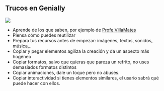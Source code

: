 ## Trucos en Genially

![](icono-genially_trucos.png)

* Aprende de los que saben, por ejemplo de [Profe VillaMates](https://gamificacionvillamates.wordpress.com/)
* Piensa cómo puedes reutilizar
* Prepara tus recursos antes de empezar: imágenes, textos, sonidos, música,..
* Copiar y pegar elementos agiliza la creación y da un aspecto más hogéneo
* Copiar formatos, salvo que quieras que pareza un refrito, no uses demasiados formatos distintos
* Copiar animaciones, dale un toque pero no abuses.
* Copiar interactividad si tienes elementos similares, el usario sabrá qué puede hacer con ellos.

